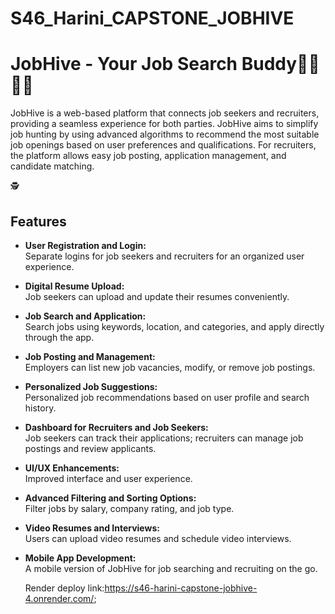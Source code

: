 # S46_Harini_CAPSTONE_JOBHIVE
# JobHive - Your Job Search Buddy👩‍💻👩‍💼

JobHive is a web-based platform that connects job seekers and recruiters, providing a seamless experience for both parties. JobHive aims to simplify job hunting by using advanced algorithms to recommend the most suitable job openings based on user preferences and qualifications. For recruiters, the platform allows easy job posting, application management, and candidate matching.


🕵️
## Features
- **User Registration and Login:**  
  Separate logins for job seekers and recruiters for an organized user experience.
- **Digital Resume Upload:**  
  Job seekers can upload and update their resumes conveniently.
- **Job Search and Application:**  
  Search jobs using keywords, location, and categories, and apply directly through the app.
- **Job Posting and Management:**  
  Employers can list new job vacancies, modify, or remove job postings.
- **Personalized Job Suggestions:**  
  Personalized job recommendations based on user profile and search history.
- **Dashboard for Recruiters and Job Seekers:**  
  Job seekers can track their applications; recruiters can manage job postings and review applicants.


- **UI/UX Enhancements:**  
  Improved interface and user experience.
- **Advanced Filtering and Sorting Options:**  
  Filter jobs by salary, company rating, and job type.
- **Video Resumes and Interviews:**  
  Users can upload video resumes and schedule video interviews.
- **Mobile App Development:**  
  A mobile version of JobHive for job searching and recruiting on the go.


  Render deploy link:https://s46-harini-capstone-jobhive-4.onrender.com/;
  






